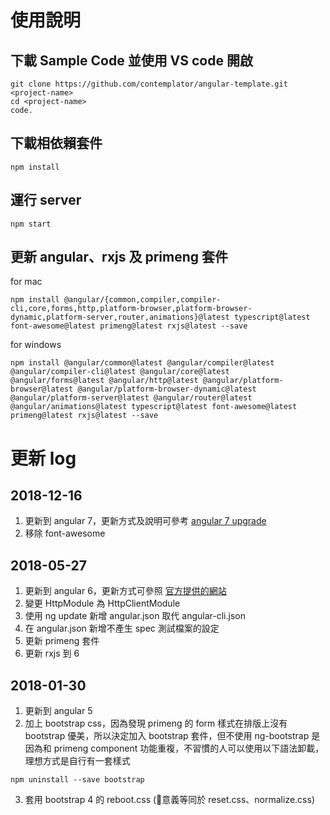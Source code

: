 # 使用說明

## 下載 Sample Code 並使用 VS code 開啟

```
git clone https://github.com/contemplator/angular-template.git <project-name>
cd <project-name>
code. 
```

## 下載相依賴套件

```
npm install
```

## 運行 server

```
npm start
```

## 更新 angular、rxjs 及 primeng 套件

for mac

```
npm install @angular/{common,compiler,compiler-cli,core,forms,http,platform-browser,platform-browser-dynamic,platform-server,router,animations}@latest typescript@latest font-awesome@latest primeng@latest rxjs@latest --save
```

for windows 
```
npm install @angular/common@latest @angular/compiler@latest @angular/compiler-cli@latest @angular/core@latest @angular/forms@latest @angular/http@latest @angular/platform-browser@latest @angular/platform-browser-dynamic@latest @angular/platform-server@latest @angular/router@latest @angular/animations@latest typescript@latest font-awesome@latest primeng@latest rxjs@latest --save
```


# 更新 log

## 2018-12-16

1. 更新到 angular 7，更新方式及說明可參考 [angular 7 upgrade](https://contemplator.github.io/blog/2018/12/16/angular-7-upgrade/)
2. 移除 font-awesome

## 2018-05-27

1. 更新到 angular 6，更新方式可參照 [官方提供的網站](https://update.angular.io/)
2. 變更 HttpModule 為 HttpClientModule
3. 使用 ng update 新增 angular.json 取代 angular-cli.json
4. 在 angular.json 新增不產生 spec 測試檔案的設定
5. 更新 primeng 套件
6. 更新 rxjs 到 6

## 2018-01-30 
1. 更新到 angular 5
2. 加上 bootstrap css，因為發現 primeng 的 form 樣式在排版上沒有 bootstrap 優美，所以決定加入 bootstrap 套件，但不使用 ng-bootstrap 是因為和 primeng component 功能重複，不習慣的人可以使用以下語法卸載，理想方式是自行有一套樣式

```
npm uninstall --save bootstrap
```
3. 套用 bootstrap 4 的 reboot.css (意義等同於 reset.css、normalize.css)

